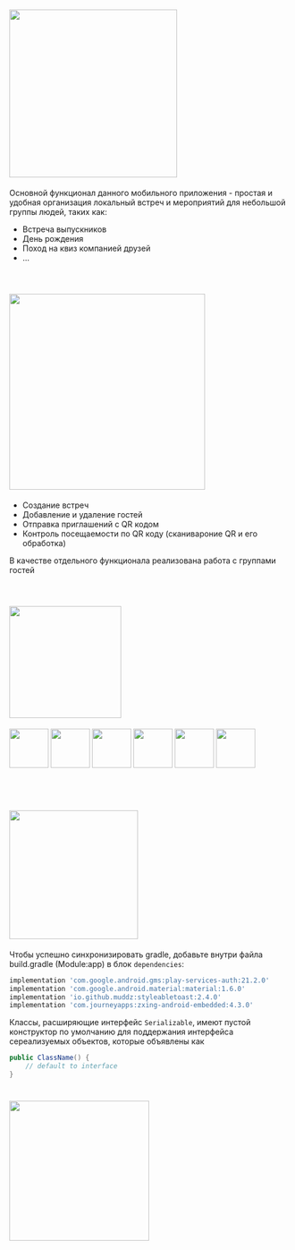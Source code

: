 # <img src="https://img.shields.io/badge/Описание_приложения-8A2BE2" width="300"/>
Основной функционал данного мобильного приложения - простая и удобная организация локальный встреч и мероприятий для небольшой группы людей, таких как:
- Встреча выпускников
- День рождения
- Поход на квиз компанией друзей
- ...
<br /><br />

# <img src="https://img.shields.io/badge/Главные_функции_приложения-8A2BE2" width="350"/>
- Создание встреч
- Добавление и удаление гостей
- Отправка приглашений с QR кодом
- Контроль посещаемости по QR коду (сканивароние QR и его обработка)

В качестве отдельного функционала реализована работа с группами гостей
<br /><br />

# <img src="https://img.shields.io/badge/Стек_технологий-8A2BE2" width="200"/>
<div align="left">
    <img src="https://cdn.jsdelivr.net/gh/devicons/devicon@latest/icons/jetpackcompose/jetpackcompose-original-wordmark.svg" width="70"/>
    <img src="https://cdn.jsdelivr.net/gh/devicons/devicon@latest/icons/firebase/firebase-original-wordmark.svg" width="70"/>
    <img src="https://cdn.jsdelivr.net/gh/devicons/devicon@latest/icons/java/java-original-wordmark.svg" width="70"/>
    <img src="https://cdn.jsdelivr.net/gh/devicons/devicon@latest/icons/gradle/gradle-original.svg" width="70" />
    <img src="https://cdn.jsdelivr.net/gh/devicons/devicon@latest/icons/xml/xml-plain.svg" width="70"/>
    <img src="https://cdn.jsdelivr.net/gh/devicons/devicon@latest/icons/google/google-original-wordmark.svg" width="70"/>
</div><br /><br />

# <img src="https://img.shields.io/badge/Для_разработчиков-8A2BE2" width="230"/>
Чтобы успешно синхронизировать gradle, добавьте внутри файла build.gradle (Module:app) в блок `dependencies`:

```gradle
implementation 'com.google.android.gms:play-services-auth:21.2.0'
implementation 'com.google.android.material:material:1.6.0'
implementation 'io.github.muddz:styleabletoast:2.4.0'
implementation 'com.journeyapps:zxing-android-embedded:4.3.0'
```

Классы, расширяющие интерфейс `Serializable`, имеют пустой конструктор по умолчанию для поддержания интерфейса сереализуемых объектов, которые объявлены как

```Java
public ClassName() {
    // default to interface
}
```

# <img src="https://img.shields.io/badge/Работа_приложения-8A2BE2" width="250"/>